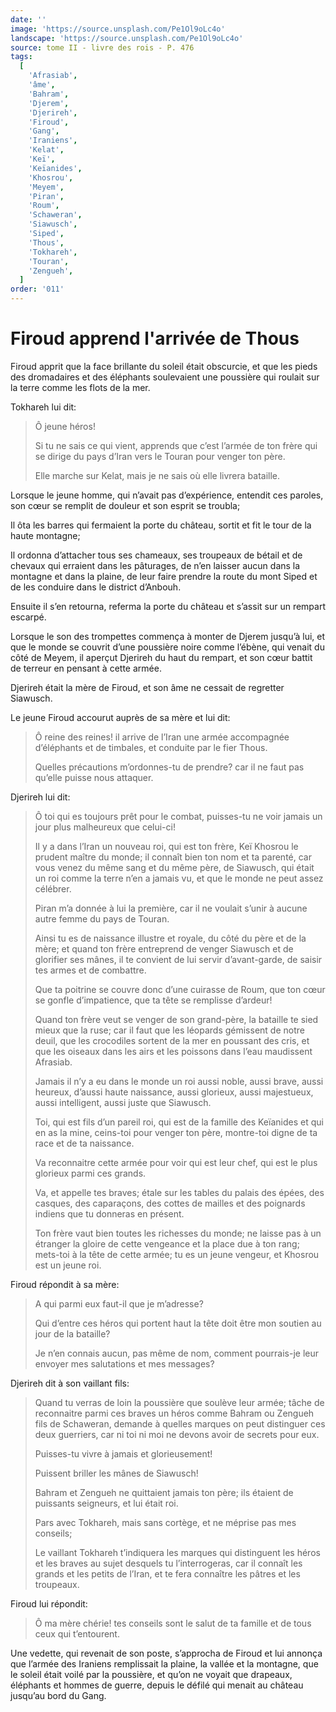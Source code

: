 ```yaml
---
date: ''
image: 'https://source.unsplash.com/Pe1Ol9oLc4o'
landscape: 'https://source.unsplash.com/Pe1Ol9oLc4o'
source: tome II - livre des rois - P. 476
tags:
  [
    'Afrasiab',
    'âme',
    'Bahram',
    'Djerem',
    'Djerireh',
    'Firoud',
    'Gang',
    'Iraniens',
    'Kelat',
    'Keï',
    'Keïanides',
    'Khosrou',
    'Meyem',
    'Piran',
    'Roum',
    'Schaweran',
    'Siawusch',
    'Siped',
    'Thous',
    'Tokhareh',
    'Touran',
    'Zengueh',
  ]
order: '011'
---
```


# Firoud apprend l'arrivée de Thous

Firoud apprit que la face brillante du soleil était obscurcie, et que les pieds des dromadaires et des éléphants soulevaient une poussière qui roulait sur la terre comme les flots de la mer.

Tokhareh lui dit:

> Ô jeune héros!
>
> Si tu ne sais ce qui vient, apprends que c’est l’armée de ton frère qui se dirige du pays d’Iran vers le Touran pour venger ton père.
>
> Elle marche sur Kelat, mais je ne sais où elle livrera bataille.

Lorsque le jeune homme, qui n’avait pas d’expérience, entendit ces paroles, son cœur se remplit de douleur et son esprit se troubla;

Il ôta les barres qui fermaient la porte du château, sortit et fit le tour de la haute montagne;

Il ordonna d’attacher tous ses chameaux, ses troupeaux de bétail et de chevaux qui erraient dans les pâturages, de n’en laisser aucun dans la montagne et dans la plaine, de leur faire prendre la route du mont Siped et de les conduire dans le district d’Anbouh.

Ensuite il s’en retourna, referma la porte du château et s’assit sur un rempart escarpé.

Lorsque le son des trompettes commença à monter de Djerem jusqu’à lui, et que le monde se couvrit d’une poussière noire comme l’ébène, qui venait du côté de Meyem,
il aperçut Djerireh du haut du rempart, et son cœur battit de terreur en pensant à cette armée.

Djerireh était la mère de Firoud, et son âme ne cessait de regretter Siawusch.

Le jeune Firoud accourut auprès de sa mère et lui dit:

> Ô reine des reines! il arrive de l’Iran une armée accompagnée d’éléphants et de timbales, et conduite par le fier Thous.
>
> Quelles précautions m’ordonnes-tu de prendre? car il ne faut pas qu’elle puisse nous attaquer.

Djerireh lui dit:

> Ô toi qui es toujours prêt pour le combat, puisses-tu ne voir jamais un jour plus malheureux que celui-ci!
>
> Il y a dans l’Iran un nouveau roi, qui est ton frère, Keï Khosrou le prudent maître du monde; il connaît bien ton nom et ta parenté, car vous venez du même sang et du même père, de Siawusch, qui était un roi comme la terre n’en a jamais vu, et que le monde ne peut assez célébrer.
>
> Piran m’a donnée à lui la première, car il ne voulait s’unir à aucune autre femme du pays de Touran.
>
> Ainsi tu es de naissance illustre et royale, du côté du père et de la mère; et quand ton frère entreprend de venger Siawusch et de glorifier ses mânes, il te convient de lui servir d’avant-garde, de saisir tes armes et de combattre.
>
> Que ta poitrine se couvre donc d’une cuirasse de Roum, que ton cœur se gonfle d’impatience, que ta tête se remplisse d’ardeur!
>
> Quand ton frère veut se venger de son grand-père, la bataille te sied mieux que la ruse; car il faut que les léopards gémissent de notre deuil, que les crocodiles sortent de la mer en poussant des cris, et que les oiseaux dans les airs et les poissons dans l’eau maudissent Afrasiab.
>
> Jamais il n’y a eu dans le monde un roi aussi noble, aussi brave, aussi heureux, d’aussi haute naissance, aussi glorieux, aussi majestueux, aussi intelligent, aussi juste que Siawusch.
>
> Toi, qui est fils d’un pareil roi, qui est de la famille des Keïanides et qui en as la mine, ceins-toi pour venger ton père, montre-toi digne de ta race et de ta naissance.
>
> Va reconnaitre cette armée pour voir qui est leur chef, qui est le plus glorieux parmi ces grands.
>
> Va, et appelle tes braves; étale sur les tables du palais des épées, des casques, des caparaçons, des cottes de mailles et des poignards indiens que tu donneras en présent.
>
> Ton frère vaut bien toutes les richesses du monde; ne laisse pas à un étranger la gloire de cette vengeance et la place due à ton rang; mets-toi à la tête de cette armée; tu es un jeune vengeur, et Khosrou est un jeune roi.

Firoud répondit à sa mère:

> A qui parmi eux faut-il que je m’adresse?
>
> Qui d’entre ces héros qui portent haut la tête doit être mon soutien au jour de la bataille?
>
> Je n’en connais aucun, pas même de nom, comment pourrais-je leur envoyer mes salutations et mes messages?

Djerireh dit à son vaillant fils:

> Quand tu verras de loin la poussière que soulève leur armée; tâche de reconnaitre parmi ces braves un héros comme Bahram ou Zengueh fils de Schaweran, demande à quelles marques on peut distinguer ces deux guerriers, car ni toi ni moi ne devons avoir de secrets pour eux.
>
> Puisses-tu vivre à jamais et glorieusement!
>
> Puissent briller les mânes de Siawusch!
>
> Bahram et Zengueh ne quittaient jamais ton père; ils étaient de puissants seigneurs, et lui était roi.
>
> Pars avec Tokhareh, mais sans cortège, et ne méprise pas mes conseils;
>
> Le vaillant Tokhareh t’indiquera les marques qui distinguent les héros et les braves au sujet desquels tu l’interrogeras, car il connaît les grands et les petits de l’Iran, et te fera connaître les pâtres et les troupeaux.

Firoud lui répondit:

> Ô ma mère chérie! tes conseils sont le salut de ta famille et de tous ceux qui t’entourent.

Une vedette, qui revenait de son poste, s’approcha de Firoud et lui annonça que l’armée des Iraniens remplissait la plaine, la vallée et la montagne, que le soleil était voilé par la poussière, et qu’on ne voyait que drapeaux, éléphants et hommes de guerre, depuis le défilé qui menait au château jusqu’au bord du Gang.
